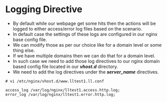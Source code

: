 # Logging Directive

- By default while our webpage get some hits then the actions will be logged to either access/error log files based on the scenario.
- In default case the settings of these logs are configured in our nginx base config file.
- We can modify those as per our choice like for a domain level or some thing else.
- If we have multiple domains then we can do that for a domain level.
- In such case we need to add those log directives to our nginx domain based config file located in our ***vhost.d*** directory.
- We need to add the log directives under the ***server_name*** directives.

```
# vi /etc/nginx/vhost.d/www.lltest1.ll.conf

access_log /var/log/nginx/lltest1.access.http.log;
error_log /var/log/nginx/lltest1.error.http.log;
```
